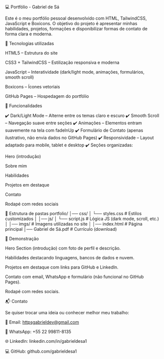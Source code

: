 💻 Portfólio - Gabriel de Sá

Este é o meu portfólio pessoal desenvolvido com HTML, TailwindCSS, JavaScript e Boxicons.
O objetivo do projeto é apresentar minhas habilidades, projetos, formações e disponibilizar formas de contato de forma clara e moderna.

🚀 Tecnologias utilizadas

HTML5 – Estrutura do site

CSS3 + TailwindCSS – Estilização responsiva e moderna

JavaScript – Interatividade (dark/light mode, animações, formulários, smooth scroll)

Boxicons – Ícones vetoriais

GitHub Pages – Hospedagem do portfólio

📌 Funcionalidades

✔️ Dark/Light Mode – Alterne entre os temas claro e escuro
✔️ Smooth Scroll – Navegação suave entre seções
✔️ Animações – Elementos entram suavemente na tela com fadeInUp
✔️ Formulário de Contato (apenas ilustrativo, não envia dados no GitHub Pages)
✔️ Responsividade – Layout adaptado para mobile, tablet e desktop
✔️ Seções organizadas:

Hero (introdução)

Sobre mim

Habilidades

Projetos em destaque

Contato

Rodapé com redes sociais

📂 Estrutura de pastas
portfolio/
│── css/
│   └── styles.css        # Estilos customizados
│
│── js/
│   └── script.js         # Lógica JS (dark mode, scroll, etc.)
│
│── imgs/                 # Imagens utilizadas no site
│
│── index.html            # Página principal
│── Gabriel de Sá.pdf     # Currículo (download)

📸 Demonstração

Hero Section (introdução) com foto de perfil e descrição.

Habilidades destacando linguagens, bancos de dados e nuvem.

Projetos em destaque com links para GitHub e LinkedIn.

Contato com email, WhatsApp e formulário (não funcional no GitHub Pages).

Rodapé com redes sociais.

📬 Contato

Se quiser trocar uma ideia ou conhecer melhor meu trabalho:

📧 Email: httpsgabrieldev@gmail.com

📱 WhatsApp: +55 22 99811-8135

🌐 LinkedIn: linkedin.com/in/gabrieldesa1

💻 GitHub: github.com/gabrieldesa1